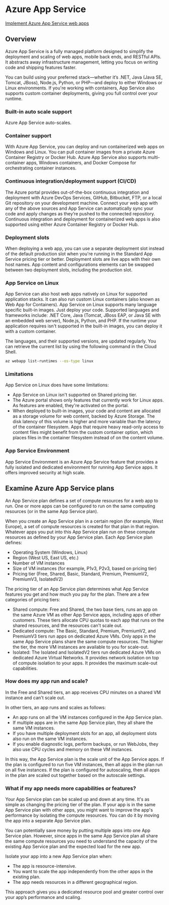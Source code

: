 # Azure App Service

[Implement Azure App Service web apps](https://learn.microsoft.com/en-us/training/paths/create-azure-app-service-web-apps/)

## Overview

Azure App Service is a fully managed platform designed to simplify the deployment and scaling of web apps, mobile back ends, and RESTful APIs. It abstracts away infrastructure management, letting you focus on writing code and shipping features faster.

You can build using your preferred stack—whether it’s .NET, Java (Java SE, Tomcat, JBoss), Node.js, Python, or PHP—and deploy to either Windows or Linux environments. If you're working with containers, App Service also supports custom container deployments, giving you full control over your runtime.

### Built-in auto scale support

Azure App Service auto-scales.

### Container support

With Azure App Service, you can deploy and run containerized web apps on Windows and Linux. You can pull container images from a private Azure Container Registry or Docker Hub. Azure App Service also supports multi-container apps, Windows containers, and Docker Compose for orchestrating container instances.

### Continuous integration/deployment support (CI/CD)

The Azure portal provides out-of-the-box continuous integration and deployment with Azure DevOps Services, GitHub, Bitbucket, FTP, or a local Git repository on your development machine. Connect your web app with any of the above sources and App Service can automatically sync your code and apply changes as they’re pushed to the connected repository. Continuous integration and deployment for containerized web apps is also supported using either Azure Container Registry or Docker Hub.

### Deployment slots

When deploying a web app, you can use a separate deployment slot instead of the default production slot when you're running in the Standard App Service pricing tier or better. Deployment slots are live apps with their own host names. App content and configurations elements can be swapped between two deployment slots, including the production slot.

### App Service on Linux

App Service can also host web apps natively on Linux for supported application stacks. It can also run custom Linux containers (also known as Web App for Containers). App Service on Linux supports many language specific built-in images. Just deploy your code. Supported languages and frameworks include: .NET Core, Java (Tomcat, JBoss EAP, or Java SE with an embedded web server), Node.js, Python, and PHP. If the runtime your application requires isn't supported in the built-in images, you can deploy it with a custom container.

The languages, and their supported versions, are updated regularly. You can retrieve the current list by using the following command in the Cloud Shell.

```bash
az webapp list-runtimes --os-type linux
```

### Limitations

App Service on Linux does have some limitations:

- App Service on Linux isn't supported on Shared pricing tier.
- The Azure portal shows only features that currently work for Linux apps. As features are enabled, they're activated on the portal.
- When deployed to built-in images, your code and content are allocated as a storage volume for web content, backed by Azure Storage. The disk latency of this volume is higher and more variable than the latency of the container filesystem. Apps that require heavy read-only access to content files might benefit from the custom container option, which places files in the container filesystem instead of on the content volume.

### App Service Environment

App Service Environment is an Azure App Service feature that provides a fully isolated and dedicated environment for running App Service apps. It offers improved security at high scale.

## Examine Azure App Service plans

An App Service plan defines a set of compute resources for a web app to run. One or more apps can be configured to run on the same computing resources (or in the same App Service plan).

When you create an App Service plan in a certain region (for example, West Europe), a set of compute resources is created for that plan in that region. Whatever apps you put into this App Service plan run on these compute resources as defined by your App Service plan. Each App Service plan defines:

- Operating System (Windows, Linux)
- Region (West US, East US, etc.)
- Number of VM instances
- Size of VM instances (for example, P1v3, P2v3, based on pricing tier)
- Pricing tier (Free, Shared, Basic, Standard, Premium, PremiumV2, PremiumV3, IsolatedV2)

The pricing tier of an App Service plan determines what App Service features you get and how much you pay for the plan. There are a few categories of pricing tiers:

- Shared compute: Free and Shared, the two base tiers, runs an app on the same Azure VM as other App Service apps, including apps of other customers. These tiers allocate CPU quotas to each app that runs on the shared resources, and the resources can't scale out.
- Dedicated compute: The Basic, Standard, Premium, PremiumV2, and PremiumV3 tiers run apps on dedicated Azure VMs. Only apps in the same App Service plans share the same compute resources. The higher the tier, the more VM instances are available to you for scale-out.
- Isolated: The Isolated and IsolatedV2 tiers run dedicated Azure VMs on dedicated Azure Virtual Networks. It provides network isolation on top of compute isolation to your apps. It provides the maximum scale-out capabilities.

### How does my app run and scale?

In the Free and Shared tiers, an app receives CPU minutes on a shared VM instance and can't scale out.

In other tiers, an app runs and scales as follows:

- An app runs on all the VM instances configured in the App Service plan.
- If multiple apps are in the same App Service plan, they all share the same VM instances.
- If you have multiple deployment slots for an app, all deployment slots also run on the same VM instances.
- If you enable diagnostic logs, perform backups, or run WebJobs, they also use CPU cycles and memory on these VM instances.

In this way, the App Service plan is the scale unit of the App Service apps. If the plan is configured to run five VM instances, then all apps in the plan run on all five instances. If the plan is configured for autoscaling, then all apps in the plan are scaled out together based on the autoscale settings.

### What if my app needs more capabilities or features?

Your App Service plan can be scaled up and down at any time. It's as simple as changing the pricing tier of the plan. If your app is in the same App Service plan with other apps, you might want to improve the app's performance by isolating the compute resources. You can do it by moving the app into a separate App Service plan.

You can potentially save money by putting multiple apps into one App Service plan. However, since apps in the same App Service plan all share the same compute resources you need to understand the capacity of the existing App Service plan and the expected load for the new app.

Isolate your app into a new App Service plan when:

- The app is resource-intensive.
- You want to scale the app independently from the other apps in the existing plan.
- The app needs resources in a different geographical region.

This approach gives you a dedicated resource pool and greater control over your app’s performance and scaling.
